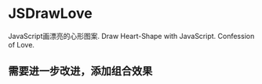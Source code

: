 # JSDrawLove
JavaScript画漂亮的心形图案.
Draw Heart-Shape with JavaScript. 
Confession of Love.

## 需要进一步改进，添加组合效果
